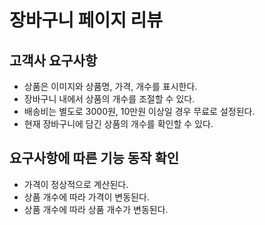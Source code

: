 # 장바구니 페이지 리뷰

## 고객사 요구사항

- 상품은 이미지와 상품명, 가격, 개수를 표시한다.
- 장바구니 내에서 상품의 개수를 조절할 수 있다.
- 배송비는 별도로 3000원, 10만원 이상일 경우 무료로 설정된다.
- 현재 장바구니에 담긴 상품의 개수를 확인할 수 있다.

## 요구사항에 따른 기능 동작 확인

- 가격이 정상적으로 계산된다.
- 상품 개수에 따라 가격이 변동된다.
- 상품 개수에 따라 상품 개수가 변동된다.

